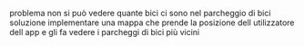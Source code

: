 problema 
non si può vedere quante bici ci sono nel parcheggio di bici
soluzione 
implementare una mappa che prende la posizione dell utilizzatore dell app e gli fa vedere i parcheggi di bici più vicini